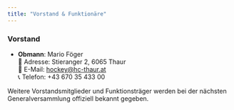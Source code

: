 ```yaml
---
title: "Vorstand & Funktionäre"
---
```


### Vorstand

- **Obmann**: Mario Föger  
  📍 Adresse: Stieranger 2, 6065 Thaur  
  📧 E-Mail: hockey@hc-thaur.at  
  📞 Telefon: +43 670 35 433 00

Weitere Vorstandsmitglieder und Funktionsträger werden bei der nächsten Generalversammlung offiziell bekannt gegeben.
